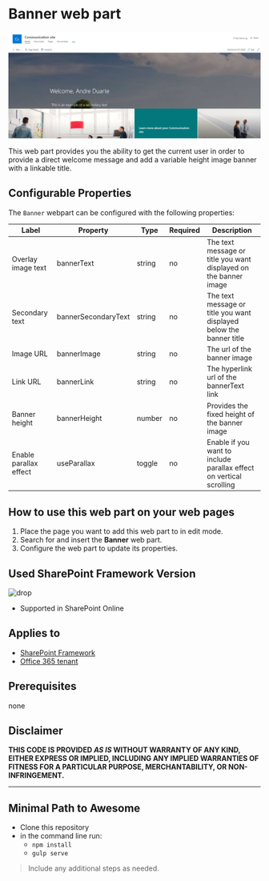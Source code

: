 # Banner web part

![banner](images/banner_example.png)

This web part provides you the ability to get the current user in order to provide a direct welcome message and add a variable height image banner with a linkable title.

## Configurable Properties

The `Banner` webpart can be configured with the following properties:

| Label | Property | Type | Required | Description |
| ---- | ---- | ---- | ---- | ---- |
| Overlay image text | bannerText | string | no | The text message or title you want displayed on the banner image |
| Secondary text | bannerSecondaryText | string | no | The text message or title you want displayed below the banner title |
| Image URL | bannerImage | string | no | The url of the banner image |
| Link URL | bannerLink | string | no | The hyperlink url of the bannerText link |
| Banner height | bannerHeight | number | no | Provides the fixed height of the banner image |
| Enable parallax effect | useParallax | toggle | no | Enable if you want to include parallax effect on vertical scrolling |

## How to use this web part on your web pages

1. Place the page you want to add this web part to in edit mode.
2. Search for and insert the **Banner** web part.
3. Configure the web part to update its properties.

## Used SharePoint Framework Version

![drop](https://img.shields.io/badge/version-1.16.1-green.svg)

* Supported in SharePoint Online

## Applies to

* [SharePoint Framework](https://learn.microsoft.com/en-us/sharepoint/dev/spfx/sharepoint-framework-overview)
* [Office 365 tenant](https://learn.microsoft.com/en-us/sharepoint/dev/spfx/set-up-your-development-environment)

## Prerequisites

none

## Disclaimer

**THIS CODE IS PROVIDED *AS IS* WITHOUT WARRANTY OF ANY KIND, EITHER EXPRESS OR IMPLIED, INCLUDING ANY IMPLIED WARRANTIES OF FITNESS FOR A PARTICULAR PURPOSE, MERCHANTABILITY, OR NON-INFRINGEMENT.**

---

## Minimal Path to Awesome

* Clone this repository
* in the command line run:
  * `npm install`
  * `gulp serve`

> Include any additional steps as needed.
